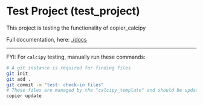 # Test Project (test_project)

This project is testing the functionality of copier_calcipy

Full documentation, here: [./docs](./docs)

---

FYI: For `calcipy` testing, manually run these commands:

```sh
# A git instance is required for finding files
git init
git add .
git commit -m "test: check-in files"
# These files are managed by the "calcipy_template" and should be updated when the template changes
copier update
```
